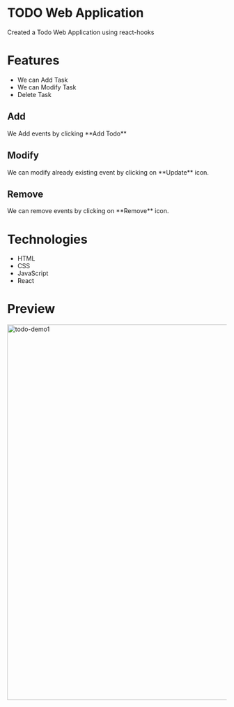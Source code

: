 # TODO Web Application
  
  Created a Todo Web Application using react-hooks
  
 # Features
  
   <ul>
  <li>We can Add Task</li>
  <li>We can Modify Task</li>
  <li>Delete Task</li>
   </ul>  
   
   <h2>Add</h2> 
   We Add events by clicking **Add Todo**
   
   <h2> Modify </h2>
   We can modify already existing event by clicking on **Update** icon. 
   
   <h2> Remove </h2> 
   We can remove events by clicking on **Remove** icon.
  
 # Technologies 
 <ul>
  <li>HTML</li>
  <li>CSS</li>
  <li>JavaScript</li>
  <li>React</li>
  </ul>
 
# Preview 

<img width="860" alt="todo-demo1" src="https://user-images.githubusercontent.com/83816376/162510891-9c70e978-cb61-447d-9fc0-8350191589f8.png">
